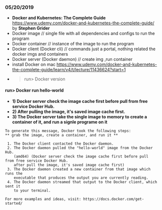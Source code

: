### 05/20/2019
- **Docker and Kubernetes: The Complete Guide** https://www.udemy.com/docker-and-kubernetes-the-complete-guide/ by **Stephen Grider**
- Docker image // single file with all dependencies and configs to run the program
- Docker container // instance of the image to run the program
- Docker client (Docker cli) // commands just a portal, nothing related the docker imgs and containers
- Docker server (Docker daemon) // create img ,run container
- install Docker on mac https://www.udemy.com/docker-and-kubernetes-the-complete-guide/learn/v4/t/lecture/11436624?start=1
- > run> Docker version
#### run> Docker run hello-world
- **1) Docker server check the image cache first before pull from free service Docker Hub.**
- **2) After pulling the image, it's saved image cache first.**
- **3) The Docker server take the single image to memory to create a container of it, and run a signle programe on it**
```
To generate this message, Docker took the following steps: 
** grab the image, create a container, and run it **

 1. The Docker client contacted the Docker daemon.
 2. The Docker daemon pulled the "hello-world" image from the Docker Hub.
    (amd64) (Docker server check the image cache first before pull from free service Docker Hub.
    after pull the image, it's saved image cache first)
 3. The Docker daemon created a new container from that image which runs the
    executable that produces the output you are currently reading.
 4. The Docker daemon streamed that output to the Docker client, which sent it
    to your terminal.

For more examples and ideas, visit: https://docs.docker.com/get-started/
 ```

